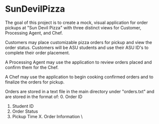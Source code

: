 # SunDevilPizza
The goal of this project is to create a mock, visual application for order pickups at "Sun Devil Pizza" with three distinct views for Customer, Processing Agent, and Chef.

Customers may place customizable pizza orders for pickup and view the order status. 
Customers will be ASU students and use their ASU ID's to complete their order placement.

A Processing Agent may use the application to review orders placed and confirm them for the Chef.

A Chef may use the application to begin cooking confirmed orders and to finalize the orders for pickup.

Orders are stored in a text file in the main directory under "orders.txt" and are stored in the format of:
  0. Order ID
  1. Student ID
  2. Order Status
  3. Pickup Time
  X. Order Information 
  \

